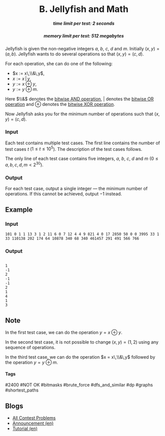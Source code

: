 <h1 style='text-align: center;'> B. Jellyfish and Math</h1>

<h5 style='text-align: center;'>time limit per test: 2 seconds</h5>
<h5 style='text-align: center;'>memory limit per test: 512 megabytes</h5>

Jellyfish is given the non-negative integers $a$, $b$, $c$, $d$ and $m$. Initially $(x,y)=(a,b)$. Jellyfish wants to do several operations so that $(x,y)=(c,d)$.

For each operation, she can do one of the following:

* $x := x\,\\&\,y$,
* $x := x\,|\,y$,
* $y := x \oplus y$,
* $y := y \oplus m$.

Here $\\&$ denotes the [bitwise AND operation](https://en.wikipedia.org/wiki/Bitwise_operation#AND), $|$ denotes the [bitwise OR operation](https://en.wikipedia.org/wiki/Bitwise_operation#OR) and $\oplus$ denotes the [bitwise XOR operation](https://en.wikipedia.org/wiki/Bitwise_operation#XOR).

Now Jellyfish asks you for the minimum number of operations such that $(x,y)=(c,d)$.

### Input

Each test contains multiple test cases. The first line contains the number of test cases $t$ ($1 \leq t \leq 10^5$). The description of the test cases follows.

The only line of each test case contains five integers, $a$, $b$, $c$, $d$ and $m$ ($0 \leq a, b, c, d, m < 2^{30}$).

### Output

For each test case, output a single integer — the minimum number of operations. If this cannot be achieved, output $-1$ instead.

## Example

### Input


```text
101 0 1 1 13 3 1 2 11 6 0 7 12 4 4 9 821 4 0 17 2850 50 0 0 3995 33 1 33 110138 202 174 64 10878 340 68 340 461457 291 491 566 766
```
### Output

```text

1
-1
2
-1
-1
2
1
4
1
3

```
## Note

In the first test case, we can do the operation $y = x \oplus y$.

In the second test case, it is not possible to change $(x,y)=(1,2)$ using any sequence of operations.

In the third test case, we can do the operation $x = x\,\\&\,y$ followed by the operation $y = y \oplus m$.



#### Tags 

#2400 #NOT OK #bitmasks #brute_force #dfs_and_similar #dp #graphs #shortest_paths 

## Blogs
- [All Contest Problems](../Codeforces_Round_901_(Div._1).md)
- [Announcement (en)](../blogs/Announcement_(en).md)
- [Tutorial (en)](../blogs/Tutorial_(en).md)
